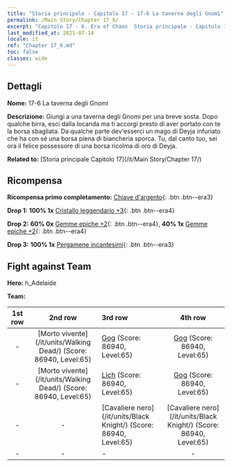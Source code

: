 ```yaml
---
title: "Storia principale - Capitolo 17 - 17-6 La taverna degli Gnomi"
permalink: /Main Story/Chapter 17_6/
excerpt: "Capitolo 17 - 6. Era of Chaos  Storia principale - Capitolo 17_6. 17-6 La taverna degli Gnomi"
last_modified_at: 2021-07-14
locale: it
ref: "Chapter 17_6.md"
toc: false
classes: wide
---
```


## Dettagli

 **Nome:** 17-6 La taverna degli Gnomi

 **Descrizione:** Giungi a una taverna degli Gnomi per una breve sosta. Dopo qualche birra, esci dalla locanda ma ti accorgi presto di aver portato con te la borsa sbagliata. Da qualche parte dev'esserci un mago di Deyja infuriato che ha con sé una borsa piena di biancheria sporca. Tu, dal canto tuo, sei ora il felice possessore di una borsa ricolma di oro di Deyja.

 **Related to:** [Storia principale Capitolo 17](/it/Main Story/Chapter 17/)

## Ricompensa

 **Ricompensa primo completamento:** [Chiave d'argento](/ItemsIT/con_693/){: .btn .btn--era3}

 **Drop 1:** **100% 1x** [Cristallo leggendario +3](/ItemsIT/mat_59/){: .btn .btn--era4}

 **Drop 2:** **60% 0x** [Gemme epiche +2](/ItemsIT/mat_51/){: .btn .btn--era4}, **40% 1x** [Gemme epiche +2](/ItemsIT/mat_51/){: .btn .btn--era4}

 **Drop 3:** **100% 1x** [Pergamene incantesimi](/ItemsIT/con_694/){: .btn .btn--era3}


## Fight against Team
 **Hero:** h_Adelaide

 **Team:**


  | 1st row | 2nd row | 3rd row | 4th row |
  |:----:|:----:|:----|:----:|
  | - | [Morto vivente](/it/units/Walking Dead/) (Score: 86940, Level:65)  | [Gog](/it/units/Gog/) (Score: 86940, Level:65)  | [Gog](/it/units/Gog/) (Score: 86940, Level:65)  |
  | - | [Morto vivente](/it/units/Walking Dead/) (Score: 86940, Level:65)  | [Lich](/it/units/Lich/) (Score: 86940, Level:65)  | [Gog](/it/units/Gog/) (Score: 86940, Level:65)  |
  | - | - | [Cavaliere nero](/it/units/Black Knight/) (Score: 86940, Level:65)  | [Cavaliere nero](/it/units/Black Knight/) (Score: 86940, Level:65)  |
  | - | - | - | - |


